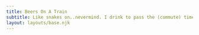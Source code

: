 ```yaml
---
title: Beers On A Train
subtitle: Like snakes on..nevermind. I drink to pass the (commute) time. Rating beers on a scale of 🍺 to 🍺🍺🍺🍺🍺
layout: layouts/base.njk
---
```



